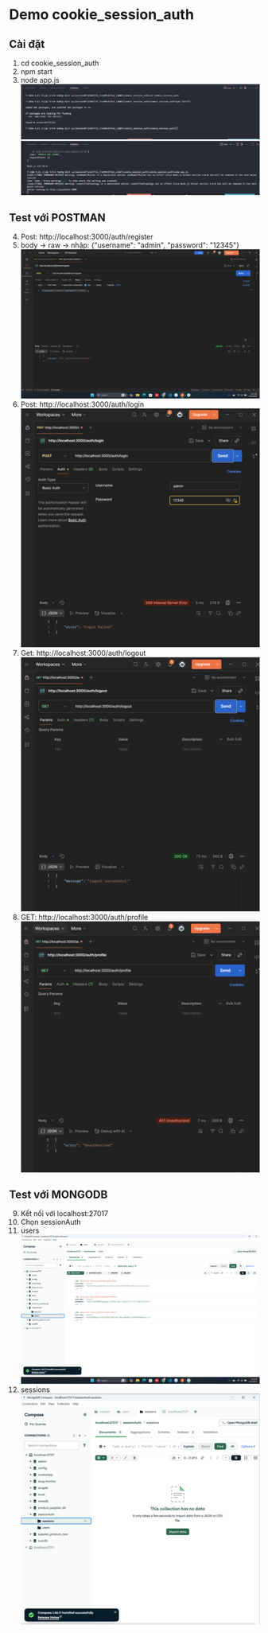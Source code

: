 # Demo cookie_session_auth
## Cài đặt
1. cd cookie_session_auth
2. npm start
3. node app.js
![alt](./cookie_session_auth/public/img/A1.png)
![alt](./cookie_session_auth/public/img/image.png)

## Test với POSTMAN 
4. Post: http://localhost:3000/auth/register
5. body -> raw -> nhập: {"username": "admin", "password": "12345"}
![alt](./cookie_session_auth/public/img/image%20copy.png)
6. Post: http://localhost:3000/auth/login
![alt](./cookie_session_auth/public/img/image%20copy%204.png)
7. Get: http://localhost:3000/auth/logout
![alt](./cookie_session_auth/public/img/image%20copy%205.png)
8. GET: http://localhost:3000/auth/profile
![alt](./cookie_session_auth/public/img/image%20copy%206.png)
## Test với MONGODB
9. Kết nối với localhost:27017
10. Chọn sessionAuth
11. users
![alt](./cookie_session_auth/public/img/image%20copy%202.png)
12. sessions
![alt](./cookie_session_auth/public/img/image%20copy%203.png)